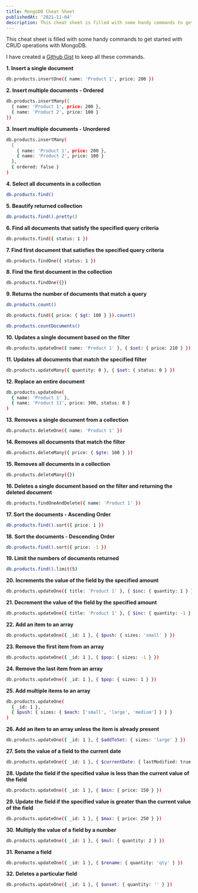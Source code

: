 ```yaml
---
title: MongoDB Cheat Sheet
publishedAt: '2021-11-04'
description: This cheat sheet is filled with some handy commands to get started with CRUD operations with MongoDB.
---
```


This cheat sheet is filled with some handy commands to get started with CRUD operations with MongoDB.

I have created a [Github Gist](https://gist.github.com/devkiran/031ef1615e53640d9198476a382ee2fd) to keep all these commands.

**1. Insert a single document**

```bash
db.products.insertOne({ name: 'Product 1', price: 200 })
```

**2. Insert multiple documents - Ordered**

```bash
db.products.insertMany([
  { name: 'Product 1', price: 200 },
  { name: 'Product 2', price: 100 }
])
```

**3. Insert multiple documents - Unordered**

```bash
db.products.insertMany(
  [
    { name: 'Product 1', price: 200 },
    { name: 'Product 2', price: 100 }
  ],
  { ordered: false }
)
```

**4. Select all documents in a collection**

```bash
db.products.find()
```

**5. Beautify returned collection**

```bash
db.products.find().pretty()
```

**6. Find all documents that satisfy the specified query criteria**

```bash
db.products.find({ status: 1 })
```

**7. Find first document that satisfies the specified query criteria**

```bash
db.products.findOne({ status: 1 })
```

**8. Find the first document in the collection**

```bash
db.products.findOne({})
```

**9. Returns the number of documents that match a query**

```bash
db.products.count()
```

```bash
db.products.find({ price: { $gt: 100 } }).count()
```

```bash
db.products.countDocuments()
```

**10. Updates a single document based on the filter**

```bash
db.products.updateOne({ name: 'Product 1' }, { $set: { price: 210 } })
```

**11. Updates all documents that match the specified filter**

```bash
db.products.updateMany({ quantity: 0 }, { $set: { status: 0 } })
```

**12. Replace an entire document**

```bash
db.products.updateOne(
  { name: 'Product 1' },
  { name: 'Product 11', price: 300, status: 0 }
)
```

**13. Removes a single document from a collection**

```bash
db.products.deleteOne({ name: 'Product 1' })
```

**14. Removes all documents that match the filter**

```bash
db.products.deleteMany({ price: { $gte: 100 } })
```

**15. Removes all documents in a collection**

```bash
db.products.deleteMany({})
```

**16. Deletes a single document based on the filter and returning the deleted document**

```bash
db.products.findOneAndDelete({ name: 'Product 1' })
```

**17. Sort the documents - Ascending Order**

```bash
db.products.find().sort({ price: 1 })
```

**18. Sort the documents - Descending Order**

```bash
db.products.find().sort({ price: -1 })
```

**19. Limit the numbers of documents returned**

```bash
db.products.find().limit(5)
```

**20. Increments the value of the field by the specified amount**

```bash
db.products.updateOne({ title: 'Product 1' }, { $inc: { quantity: 1 } })
```

**21. Decrement the value of the field by the specified amount**

```bash
db.products.updateOne({ title: 'Product 1' }, { $inc: { quantity: -1 } })
```

**22. Add an item to an array**

```bash
db.products.updateOne({ _id: 1 }, { $push: { sizes: 'small' } })
```

**23. Remove the first item from an array**

```bash
db.products.updateOne({ _id: 1 }, { $pop: { sizes: -1 } })
```

**24. Remove the last item from an array**

```bash
db.products.updateOne({ _id: 1 }, { $pop: { sizes: 1 } })
```

**25. Add multiple items to an array**

```bash
db.products.updateOne(
  { _id: 1 },
  { $push: { sizes: { $each: ['small', 'large', 'medium'] } } }
)
```

**26. Add an item to an array unless the item is already present**

```bash
db.products.updateOne({ _id: 1 }, { $addToSet: { sizes: 'large' } })
```

**27. Sets the value of a field to the current date**

```bash
db.products.updateOne({ _id: 1 }, { $currentDate: { lastModified: true } })
```

**28. Update the field if the specified value is less than the current value of the field**

```bash
db.products.updateOne({ _id: 1 }, { $min: { price: 150 } })
```

**29. Update the field if the specified value is greater than the current value of the field**

```bash
db.products.updateOne({ _id: 1 }, { $max: { price: 250 } })
```

**30. Multiply the value of a field by a number**

```bash
db.products.updateOne({ _id: 1 }, { $mul: { quantity: 2 } })
```

**31. Rename a field**

```bash
db.products.updateOne({ _id: 1 }, { $rename: { quantity: 'qty' } })
```

**32. Deletes a particular field**

```bash
db.products.updateOne({ _id: 1 }, { $unset: { quantity: '' } })
```
